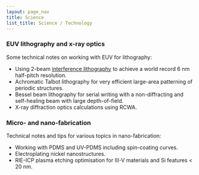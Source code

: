 ```yaml
---
layout: page_nav
title: Science
list_title: Science / Technology
---
```


### EUV lithography and x-ray optics

Some technical notes on working with EUV for lithography:
- Using 2-beam [interference lithography](scitech/proj1.html) to achieve a world record 6 nm half-pitch resolution.
- Achromatic Talbot lithography for very efficient large-area patterning of periodic structures.
- Bessel beam lithography for serial writing with a non-diffracting and self-healing beam with large depth-of-field.
- X-ray diffraction optics calculations using RCWA.

### Micro- and nano-fabrication

Technical notes and tips for various topics in nano-fabrication:
- Working with PDMS and UV-PDMS including spin-coating curves.
- Electroplating nickel nanostructures.
- RIE-ICP plasma etching optimisation for III-V materials and Si features < 20 nm.
